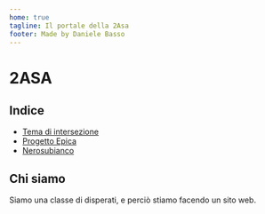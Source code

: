```yaml
---
home: true
tagline: Il portale della 2Asa
footer: Made by Daniele Basso
---
```


# 2ASA

## Indice

* [Tema di intersezione](/intersezione/)
* [Progetto Epica](/epica/)
* [Nerosubianco](https://nerosubianco.ga)

## Chi siamo

Siamo una classe di disperati, e perciò stiamo facendo un sito web.